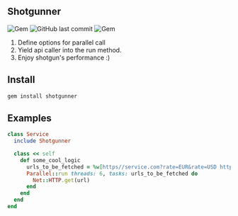 ## Shotgunner
![Gem]()
![GitHub last commit]()
![Gem]()

1. Define options for parallel call
2. Yield api caller into the run method.
3. Enjoy shotgun's performance :)

## Install

```ruby
gem install shotgunner
```
## Examples

```ruby
class Service
  include Shotgunner

  class << self
    def some_cool_logic
      urls_to_be_fetched = %w[https//service.com?rate=EUR&rate=USD https//service.com?rate=USD&rate=EUR]
      Parallel::run threads: 6, tasks: urls_to_be_fetched do
        Net::HTTP.get(url)
      end
    end
  end
end
```